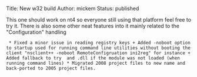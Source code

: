 Title: New w32 build
Author: mickem
Status: published

This one should work on nt4 so everyone still using that platform feel
free to try it. There is also some other neat features into it mainly
related to the "Configuration" handling

     * Fixed a minor issue in reading registry keys + Added -noboot option to startup used for running command line utilities without booting the client "nsclient++ -noboot RemoteConfigruation ini2reg" for instance + Added fallback to try  and .dll if the module was not loaded (when running command lines) * Migrated 2008 project files to new name and back-ported to 2005 project files. 
